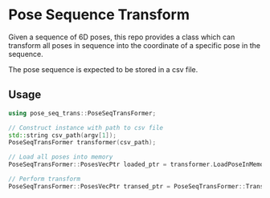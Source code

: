 # Pose Sequence Transform

Given a sequence of 6D poses, this repo provides a class which can transform all poses in sequence into the coordinate of a specific pose in the sequence.

The pose sequence is expected to be stored in a csv file.

## Usage

```cpp
using pose_seq_trans::PoseSeqTransFormer;

// Construct instance with path to csv file
std::string csv_path(argv[1]);
PoseSeqTransFormer transformer(csv_path);

// Load all poses into memory
PoseSeqTransFormer::PosesVecPtr loaded_ptr = transformer.LoadPoseInMemory();

// Perform transform    
PoseSeqTransFormer::PosesVecPtr transed_ptr = PoseSeqTransFormer::TransformRelativeTo(loaded_ptr, 0);
```
